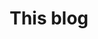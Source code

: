 ---
title: This blog
type: Blog
keywords:
- Hugo
- CSS3
- JS
- GitHub Pages
- responsive design
summary: My personal blog
---